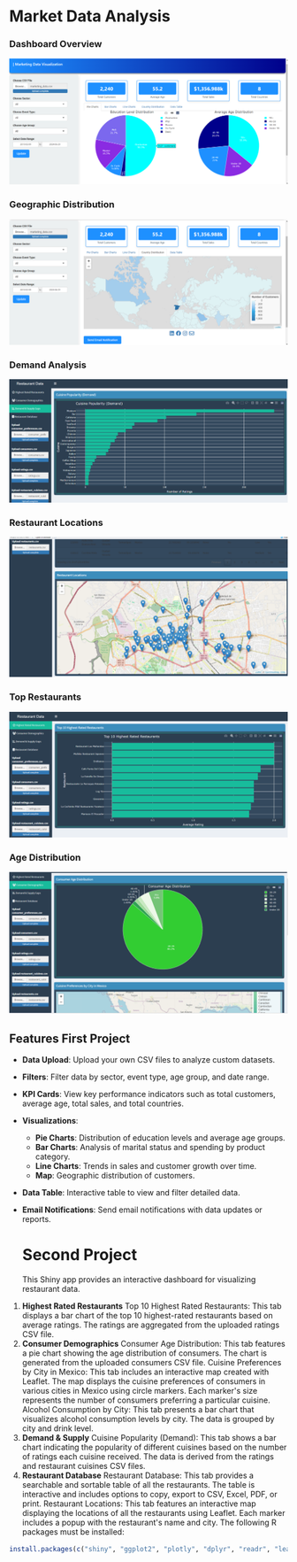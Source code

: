 # Market Data Analysis

### Dashboard Overview
![Dashboard Overview](dashboard_shiny.png)

### Geographic Distribution
![Geographic Distribution](map_shiny.png)

### Demand Analysis
![Demand Analysis](demand.png)

### Restaurant Locations
![Restaurant Locations](restaurants_locations.png)

### Top Restaurants
![Top Restaurants](top_restaurants.png)


### Age Distribution
![Age Distribution](age.png)

## Features First Project

- **Data Upload**: Upload your own CSV files to analyze custom datasets.
- **Filters**: Filter data by sector, event type, age group, and date range.
- **KPI Cards**: View key performance indicators such as total customers, average age, total sales, and total countries.
- **Visualizations**: 
  - **Pie Charts**: Distribution of education levels and average age groups.
  - **Bar Charts**: Analysis of marital status and spending by product category.
  - **Line Charts**: Trends in sales and customer growth over time.
  - **Map**: Geographic distribution of customers.
- **Data Table**: Interactive table to view and filter detailed data.
- **Email Notifications**: Send email notifications with data updates or reports.
  
  # Second Project
  This Shiny app provides an interactive dashboard for visualizing restaurant data. 

1. **Highest Rated Restaurants**
Top 10 Highest Rated Restaurants: This tab displays a bar chart of the top 10 highest-rated restaurants based on average ratings. The ratings are aggregated from the uploaded ratings CSV file.
2. **Consumer Demographics**
Consumer Age Distribution: This tab features a pie chart showing the age distribution of consumers. The chart is generated from the uploaded consumers CSV file.
Cuisine Preferences by City in Mexico: This tab includes an interactive map created with Leaflet. The map displays the cuisine preferences of consumers in various cities in Mexico using circle markers. Each marker's size represents the number of consumers preferring a particular cuisine.
Alcohol Consumption by City: This tab presents a bar chart that visualizes alcohol consumption levels by city. The data is grouped by city and drink level.
3. **Demand & Supply**
Cuisine Popularity (Demand): This tab shows a bar chart indicating the popularity of different cuisines based on the number of ratings each cuisine received. The data is derived from the ratings and restaurant cuisines CSV files.
4. **Restaurant Database**
Restaurant Database: This tab provides a searchable and sortable table of all the restaurants. The table is interactive and includes options to copy, export to CSV, Excel, PDF, or print.
Restaurant Locations: This tab features an interactive map displaying the locations of all the restaurants using Leaflet. Each marker includes a popup with the restaurant's name and city.
The following R packages must be installed:

```r
install.packages(c("shiny", "ggplot2", "plotly", "dplyr", "readr", "leaflet", "sf", "rnaturalearth", "rnaturalearthdata", "lubridate", "tidyr", "shiny.fluent", "imola", "DT", "fontawesome", "blastula"))
